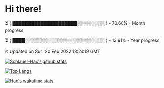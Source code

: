 # Hi there!

⏳ { █████████████████████░░░░░░░░░ } - 70.60% - Month progress

⏳ { ████░░░░░░░░░░░░░░░░░░░░░░░░░░ } - 13.91% - Year progress

⏰ Updated on Sun, 20 Feb 2022 18:24:19 GMT


[![Schlauer-Hax's github stats](https://github-readme-stats.vercel.app/api?username=Schlauer-Hax&show_icons=true&theme=dark&count_private=true)](https://github.com/Schlauer-Hax)


[![Top Langs](https://github-readme-stats.vercel.app/api/top-langs/?username=Schlauer-Hax&layout=compact&theme=dark)](https://github.com/Schlauer-Hax?tab=repositories)


[![Hax's wakatime stats](https://github-readme-stats.vercel.app/api/wakatime?username=Hax&theme=dark)](https://wakatime.com/@Hax)

